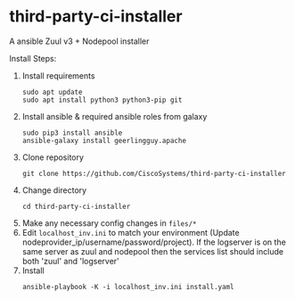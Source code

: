 # third-party-ci-installer
A ansible Zuul v3 + Nodepool installer

Install Steps:
1. Install requirements
   ```
   sudo apt update
   sudo apt install python3 python3-pip git
   ```
2. Install ansible & required ansible roles from galaxy
   ```
   sudo pip3 install ansible
   ansible-galaxy install geerlingguy.apache
   ```
3. Clone repository
   ```
   git clone https://github.com/CiscoSystems/third-party-ci-installer
   ```
4. Change directory
   ```
   cd third-party-ci-installer
   ```
5. Make any necessary config changes in ```files/*```
6. Edit ```localhost_inv.ini``` to match your environment (Update nodeprovider_ip/username/password/project). If the logserver is on the same server as zuul and nodepool then the services list should include both 'zuul' and 'logserver'
7. Install
   ```
   ansible-playbook -K -i localhost_inv.ini install.yaml
   ```
